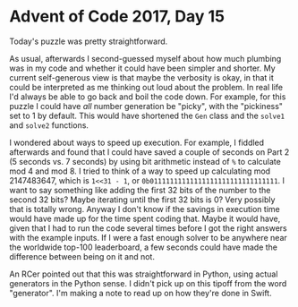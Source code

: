 # Advent of Code 2017, Day 15

Today's puzzle was pretty straightforward.

As usual, afterwards I second-guessed myself about how much plumbing was in my code and whether it could have been simpler and shorter.  My current self-generous view is that maybe the verbosity is okay, in that it could be interpreted as me thinking out loud about the problem.  In real life I'd always be able to go back and boil the code down.  For example, for this puzzle I could have *all* number generation be "picky", with the "pickiness" set to 1 by default.  This would have shortened the `Gen` class and the `solve1` and `solve2` functions.

I wondered about ways to speed up execution.  For example, I fiddled afterwards and found that I could have saved a couple of seconds on Part 2 (5 seconds vs. 7 seconds) by using bit arithmetic instead of `%` to calculate mod 4 and mod 8.  I tried to think of a way to speed up calculating mod 2147483647, which is `1<<31 - 1`, or `0b01111111111111111111111111111111`.  I want to say something like adding the first 32 bits of the number to the second 32 bits?  Maybe iterating until the first 32 bits is 0?  Very possibly that is totally wrong.  Anyway I don't know if the savings in execution time would have made up for the time spent coding that.  Maybe it would have, given that I had to run the code several times before I got the right answers with the example inputs.  If I were a fast enough solver to be anywhere near the worldwide top-100 leaderboard, a few seconds could have made the difference between being on it and not.

An RCer pointed out that this was straightforward in Python, using actual generators in the Python sense.  I didn't pick up on this tipoff from the word "generator".  I'm making a note to read up on how they're done in Swift.


